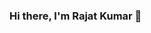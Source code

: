 ### Hi there, I'm Rajat Kumar 👋

<!--
**Rajat10Kumar/Rajat10Kumar** is a ✨ _special_ ✨ repository because its `README.md` (this file) appears on your GitHub profile.

Here are some ideas to get you started:

- 🔭 I’m currently exploring Web-Development!
- 🌱 I can colaborate on Full Stack MERN Projects
- 👯 I have a good knowledge of HTML,CSS,Javascript,ReactJs,Nodejs,Flask
- 📫 How to reach me:[Linkedin](https://www.linkedin.com/in/rajat-kumar-mathuria-283a581a4/)
- ⚡ Fun fact:I love to watch Sci-Fi Movies
